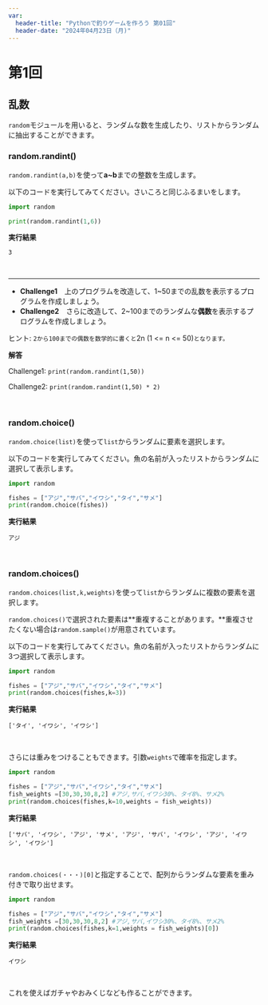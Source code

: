 ```yaml
---
var:
  header-title: "Pythonで釣りゲームを作ろう 第01回"
  header-date: "2024年04月23日（月)"
---
```


# 第1回 

## 乱数
`random`モジュールを用いると、ランダムな数を生成したり、リストからランダムに抽出することができます。

### random.randint()
`random.randint(a,b)`を使って**a~b**までの整数を生成します。

以下のコードを実行してみてください。さいころと同じふるまいをします。

```python
import random

print(random.randint(1,6))
```


**<i class="fa-solid fa-terminal"></i> 実行結果**

```
3
```

</br>

---

- **Challenge1**　上のプログラムを改造して、1~50までの乱数を表示するプログラムを作成しましょう。
- **Challenge2**　さらに改造して、2~100までのランダムな**偶数**を表示するプログラムを作成しましょう。

ヒント: <span class="masked">`2から100までの偶数を数学的に書くと`2n (1 <= n <= 50)`となります。`</span>


**<i class="fa-solid fa-check"></i>解答**

Challenge1: <span class="masked">`print(random.randint(1,50))`</span>

Challenge2: <span class="masked">`print(random.randint(1,50) * 2)`</span>

</br>

### random.choice()
`random.choice(list)`を使って`list`からランダムに要素を選択します。

以下のコードを実行してみてください。魚の名前が入ったリストからランダムに選択して表示します。

```python
import random

fishes = ["アジ","サバ","イワシ","タイ","サメ"]
print(random.choice(fishes))
```

**<i class="fa-solid fa-terminal"></i> 実行結果**

```
アジ
```
</br>

### random.choices()
`random.choices(list,k,weights)`を使って`list`からランダムに複数の要素を選択します。

`random.choices()`で選択された要素は**重複することがあります。**重複させたくない場合は`random.sample()`が用意されています。

以下のコードを実行してみてください。魚の名前が入ったリストからランダムに3つ選択して表示します。

```python
import random

fishes = ["アジ","サバ","イワシ","タイ","サメ"]
print(random.choices(fishes,k=3))
```

**<i class="fa-solid fa-terminal"></i> 実行結果**

```
['タイ', 'イワシ', 'イワシ']
```
</br>

さらには重みをつけることもできます。引数`weights`で確率を指定します。

```python
import random

fishes = ["アジ","サバ","イワシ","タイ","サメ"]
fish_weights =[30,30,30,8,2] #アジ,サバ,イワシ30%、タイ8%、サメ2%
print(random.choices(fishes,k=10,weights = fish_weights))
```

**<i class="fa-solid fa-terminal"></i> 実行結果**

```
['サバ', 'イワシ', 'アジ', 'サメ', 'アジ', 'サバ', 'イワシ', 'アジ', 'イワシ', 'イワシ']
```
</br>

`random.choices(・・・)[0]`と指定することで、配列からランダムな要素を重み付きで取り出せます。
```python
import random

fishes = ["アジ","サバ","イワシ","タイ","サメ"]
fish_weights =[30,30,30,8,2] #アジ,サバ,イワシ30%、タイ8%、サメ2%
print(random.choices(fishes,k=1,weights = fish_weights)[0])
```

**<i class="fa-solid fa-terminal"></i> 実行結果**

```
イワシ
```
</br>

これを使えばガチャやおみくじなども作ることができます。